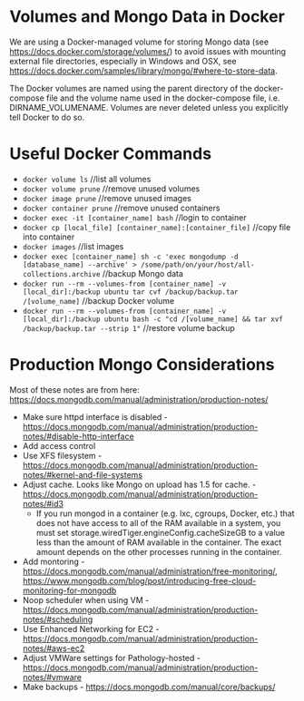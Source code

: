 # Volumes and Mongo Data in Docker

We are using a Docker-managed volume for storing Mongo data (see https://docs.docker.com/storage/volumes/) to avoid issues with mounting external file directories, especially in Windows and OSX, see https://docs.docker.com/samples/library/mongo/#where-to-store-data.

The Docker volumes are named using the parent directory of the docker-compose file and the volume name used in the docker-compose file,
i.e. DIRNAME_VOLUMENAME. Volumes are never deleted unless you explicitly tell Docker to do so. 

# Useful Docker Commands
- `docker volume ls`  //list all volumes
- `docker volume prune`  //remove unused volumes
- `docker image prune`  //remove unused images
- `docker container prune`  //remove unused containers
- `docker exec -it [container_name] bash`  //login to container
- `docker cp [local_file] [container_name]:[container_file]`  //copy file into container
- `docker images` //list images
-  `docker exec [container_name] sh -c 'exec mongodump -d [database_name] --archive' > /some/path/on/your/host/all-collections.archive` //backup Mongo data
- `docker run --rm --volumes-from [container_name] -v [local_dir]:/backup ubuntu tar cvf /backup/backup.tar /[volume_name]`  //backup Docker volume
- `docker run --rm --volumes-from [container_name] -v [local_dir]:/backup ubuntu bash -c "cd /[volume_name] && tar xvf /backup/backup.tar --strip 1"`  //restore volume backup

# Production Mongo Considerations

Most of these notes are from here: https://docs.mongodb.com/manual/administration/production-notes/

- Make sure httpd interface is disabled - https://docs.mongodb.com/manual/administration/production-notes/#disable-http-interface
- Add access control 
- Use XFS filesystem - https://docs.mongodb.com/manual/administration/production-notes/#kernel-and-file-systems
- Adjust cache. Looks like Mongo on upload has 1.5 for cache. - https://docs.mongodb.com/manual/administration/production-notes/#id3
  - If you run mongod in a container (e.g. lxc, cgroups, Docker, etc.) that does not have access to all of the RAM available in a system, you must set storage.wiredTiger.engineConfig.cacheSizeGB to a value less than the amount of RAM available in the container. The exact amount depends on the other processes running in the container.
- Add montoring - https://docs.mongodb.com/manual/administration/free-monitoring/, https://www.mongodb.com/blog/post/introducing-free-cloud-monitoring-for-mongodb
- Noop scheduler when using VM - https://docs.mongodb.com/manual/administration/production-notes/#scheduling
- Use Enhanced Networking for EC2 - https://docs.mongodb.com/manual/administration/production-notes/#aws-ec2
- Adjust VMWare settings for Pathology-hosted - https://docs.mongodb.com/manual/administration/production-notes/#vmware
- Make backups - https://docs.mongodb.com/manual/core/backups/

